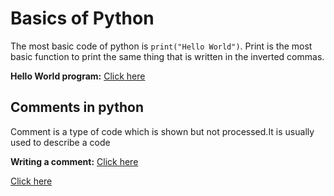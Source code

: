 # **Basics of Python**

The most basic code of python is `print("Hello World")`. Print is the most basic function to print the same thing that is written in the inverted commas.

**Hello World program:**
[Click here](https://colab.research.google.com/drive/17iyRvpD_8vVVrrTHpapBe_jby_u-e01D)
## Comments in python

Comment is a type of code which is shown but not processed.It is usually used to describe a code

**Writing a comment:**
[Click here](https://colab.research.google.com/drive/116fsaUX25qlWjgRbwbrUCJQ3Tr1WTtWT)

[Click here](https://youtu.be/gfDE2a7MKjA?si=Hh_p-QIQEg77Jwk_&t=2196)
